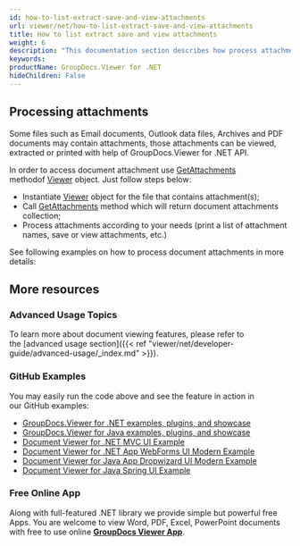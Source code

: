 ```yaml
---
id: how-to-list-extract-save-and-view-attachments
url: viewer/net/how-to-list-extract-save-and-view-attachments
title: How to list extract save and view attachments
weight: 6
description: "This documentation section describes how process attachments using .NET / C# with GroupDocs.Viewer for .NET."
keywords: 
productName: GroupDocs.Viewer for .NET
hideChildren: False
---
```

## Processing attachments

Some files such as Email documents, Outlook data files, Archives and PDF documents may contain attachments, those attachments can be viewed, extracted or printed with help of GroupDocs.Viewer for .NET API.

In order to access document attachment use [GetAttachments](https://apireference.groupdocs.com/net/viewer/groupdocs.viewer/viewer/methods/getattachments) methodof [Viewer](https://apireference.groupdocs.com/net/viewer/groupdocs.viewer/viewer) object. Just follow steps below:

*   Instantiate [Viewer](https://apireference.groupdocs.com/net/viewer/groupdocs.viewer/viewer) object for the file that contains attachment(s);
*   Call [GetAttachments](https://apireference.groupdocs.com/net/viewer/groupdocs.viewer/viewer/methods/getattachments) method which will return document attachments collection;
*   Process attachments according to your needs (print a list of attachment names, save or view attachments, etc.)

See following examples on how to process document attachments in more details:

## More resources
### Advanced Usage Topics
To learn more about document viewing features, please refer to the [advanced usage section]({{< ref "viewer/net/developer-guide/advanced-usage/_index.md" >}}).

### GitHub Examples
You may easily run the code above and see the feature in action in our GitHub examples:
*   [GroupDocs.Viewer for .NET examples, plugins, and showcase](https://github.com/groupdocs-viewer/GroupDocs.Viewer-for-.NET)    
*   [GroupDocs.Viewer for Java examples, plugins, and showcase](https://github.com/groupdocs-viewer/GroupDocs.Viewer-for-Java)    
*   [Document Viewer for .NET MVC UI Example](https://github.com/groupdocs-viewer/GroupDocs.Viewer-for-.NET-MVC)     
*   [Document Viewer for .NET App WebForms UI Modern Example](https://github.com/groupdocs-viewer/GroupDocs.Viewer-for-.NET-WebForms)    
*   [Document Viewer for Java App Dropwizard UI Modern Example](https://github.com/groupdocs-viewer/GroupDocs.Viewer-for-Java-Dropwizard)    
*   [Document Viewer for Java Spring UI Example](https://github.com/groupdocs-viewer/GroupDocs.Viewer-for-Java-Spring)

### Free Online App
Along with full-featured .NET library we provide simple but powerful free Apps.
You are welcome to view Word, PDF, Excel, PowerPoint documents with free to use online **[GroupDocs Viewer App](https://products.groupdocs.app/viewer)**.